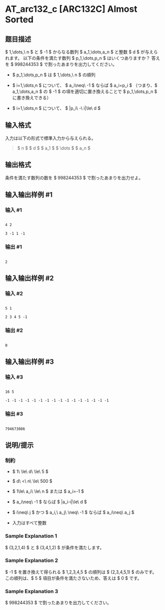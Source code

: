 # AT_arc132_c [ARC132C] Almost Sorted

## 题目描述

[problemUrl]: https://atcoder.jp/contests/arc132/tasks/arc132_c

$ 1,\dots,\ n $ と $ -1 $ からなる数列 $ a_1,\dots,a_n $ と整数 $ d $ が与えられます。 以下の条件を満たす数列 $ p_1,\dots,p_n $ はいくつありますか？ 答えを $ 998244353 $ で割ったあまりを出力してください。

- $ p_1,\dots,p_n $ は $ 1,\dots,\ n $ の順列
- $ i=1,\dots,n $ について、 $ a_i\neq\ -1 $ ならば $ a_i=p_i $ （つまり、$ a_1,\dots,a_n $ の $ -1 $ の項を適切に置き換えることで $ p_1,\dots,p_n $ に書き換えできる）
- $ i=1,\dots,n $ について、 $ |p_i\ -\ i|\le\ d $

## 输入格式

入力は以下の形式で標準入力から与えられる。

> $ n $ $ d $ $ a_1 $ $ \dots $ $ a_n $

## 输出格式

条件を満たす数列の数を $ 998244353 $ で割ったあまりを出力せよ。

## 输入输出样例 #1

### 输入 #1

```
4 2
3 -1 1 -1
```

### 输出 #1

```
2
```

## 输入输出样例 #2

### 输入 #2

```
5 1
2 3 4 5 -1
```

### 输出 #2

```
0
```

## 输入输出样例 #3

### 输入 #3

```
16 5
-1 -1 -1 -1 -1 -1 -1 -1 -1 -1 -1 -1 -1 -1 -1 -1
```

### 输出 #3

```
794673086
```

## 说明/提示

### 制約

- $ 1\ \le\ d\ \le\ 5 $
- $ d\ <\ n\ \le\ 500 $
- $ 1\le\ a_i\ \le\ n $ または $ a_i=-1 $
- $ a_i\neq\ -1 $ ならば $ |a_i-i|\le\ d $
- $ i\neq\ j $ かつ $ a_i,\ a_j\ \neq\ -1 $ ならば $ a_i\neq\ a_j $
- 入力はすべて整数

### Sample Explanation 1

$ (3,2,1,4) $ と $ (3,4,1,2) $ が条件を満たします。

### Sample Explanation 2

$ -1 $ を置き換えて得られる $ 1,2,3,4,5 $ の順列は $ (2,3,4,5,1) $ のみです。 この順列は、$ 5 $ 項目が条件を満たさないため、答えは $ 0 $ です。

### Sample Explanation 3

$ 998244353 $ で割ったあまりを出力してください。